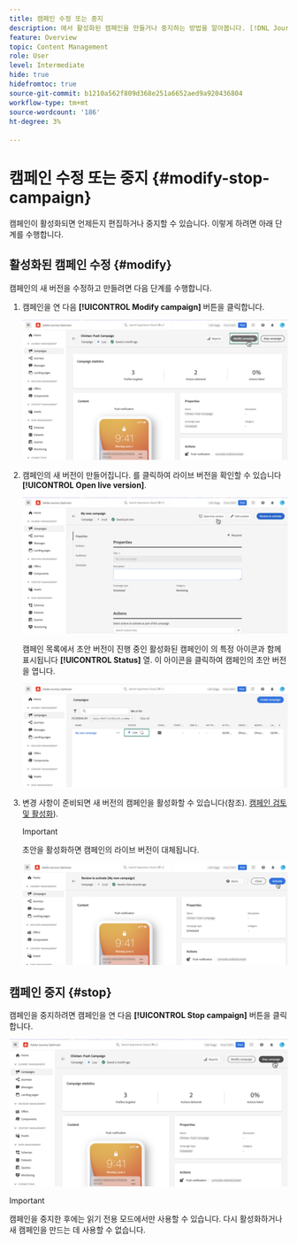 ```yaml
---
title: 캠페인 수정 또는 중지
description: 에서 활성화된 캠페인을 만들거나 중지하는 방법을 알아봅니다. [!DNL Journey Optimizer]
feature: Overview
topic: Content Management
role: User
level: Intermediate
hide: true
hidefromtoc: true
source-git-commit: b1210a562f809d368e251a6652aed9a920436804
workflow-type: tm+mt
source-wordcount: '186'
ht-degree: 3%

---
```



# 캠페인 수정 또는 중지 {#modify-stop-campaign}

캠페인이 활성화되면 언제든지 편집하거나 중지할 수 있습니다. 이렇게 하려면 아래 단계를 수행합니다.

## 활성화된 캠페인 수정 {#modify}

캠페인의 새 버전을 수정하고 만들려면 다음 단계를 수행합니다.

1. 캠페인을 연 다음 **[!UICONTROL Modify campaign]** 버튼을 클릭합니다.

   ![](assets/create-campaign-edit.png)

1. 캠페인의 새 버전이 만들어집니다. 를 클릭하여 라이브 버전을 확인할 수 있습니다 **[!UICONTROL Open live version]**.

   ![](assets/create-campaign-draft.png)

   캠페인 목록에서 초안 버전이 진행 중인 활성화된 캠페인이 의 특정 아이콘과 함께 표시됩니다 **[!UICONTROL Status]** 열. 이 아이콘을 클릭하여 캠페인의 초안 버전을 엽니다.

   ![](assets/create-campaign-edit-list.png)

1. 변경 사항이 준비되면 새 버전의 캠페인을 활성화할 수 있습니다(참조). [캠페인 검토 및 활성화](create-campaign.md#review-activate)).

   >[!IMPORTANT]
   >
   >초안을 활성화하면 캠페인의 라이브 버전이 대체됩니다.

   ![](assets/create-campaign-activate-draft.png)

## 캠페인 중지 {#stop}

캠페인을 중지하려면 캠페인을 연 다음 **[!UICONTROL Stop campaign]** 버튼을 클릭합니다.

![](assets/create-campaign-stop.png)

>[!IMPORTANT]
>
>캠페인을 중지한 후에는 읽기 전용 모드에서만 사용할 수 있습니다. 다시 활성화하거나 새 캠페인을 만드는 데 사용할 수 없습니다.
